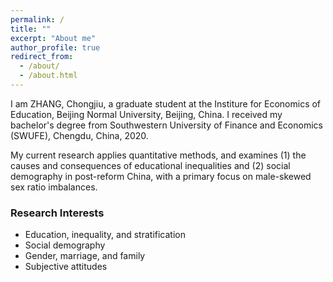 ```yaml
---
permalink: /
title: ""
excerpt: "About me"
author_profile: true
redirect_from: 
  - /about/
  - /about.html
---
```


I am ZHANG, Chongjiu, a graduate student at the Institure for Economics of Education, Beijing Normal University, Beijing, China. I received my bachelor's degree from Southwestern University of Finance and Economics (SWUFE), Chengdu, China, 2020. 

My current research applies quantitative methods, and examines (1) the causes and consequences of educational inequalities and (2) social demography in post-reform China, with a primary focus on male-skewed sex ratio imbalances. 


### Research Interests
- Education, inequality, and stratification
- Social demography 
- Gender, marriage, and family
- Subjective attitudes
